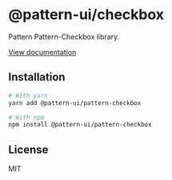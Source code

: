 # @pattern-ui/checkbox

Pattern Pattern-Checkbox library.

[View documentation](https://pattern.icu/)

## Installation

```sh
# With yarn
yarn add @pattern-ui/pattern-checkbox

# With npm
npm install @pattern-ui/pattern-checkbox
```

## License

MIT
